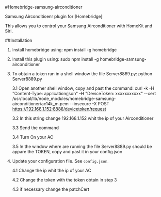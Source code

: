 #Homebridge-samsung-airconditioner

Samsung Airconditioenr plugin for [Homebridge]

This allows you to control your Samsung Airconditioner with HomeKit and Siri.

##Installation
1. Install homebridge using: npm install -g homebridge
2. Install this plugin using: sudo npm install -g homebridge-samsung-airconditioner
3. To obtain a token run in a shell window the file Server8889.py: python Server8889.py

	3.1 Open another shell window, copy and past the command: 
curl -k -H "Content-Type: application/json" -H "DeviceToken: xxxxxxxxxxx" --cert /usr/local/lib/node_modules/homebridge-samsung-airconditioner/ac14k_m.pem --insecure -X POST https://192.168.1.152:8888/devicetoken/request

	3.2 In this string change 192.168.1.152 whit the ip of your Airconditioner

	3.3 Send the command

	3.4 Turn On your AC

	3.5 In the window where are running the file Server8889.py should be appare the TOKEN, copy and past it in your config.json

4. Update your configuration file. See `config.json`.

	4.1 Change the ip whit the ip of your AC

	4.2 Change the token with the token obtain in step 3

	4.3 if necessary change the patchCert

	
